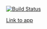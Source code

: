 [![Build Status](https://travis-ci.org/FummiTaksi/blog-backend.svg?branch=master)](https://travis-ci.org/FummiTaksi/blog-backend)

[Link to app](https://mysterious-inlet-94097.herokuapp.com/)